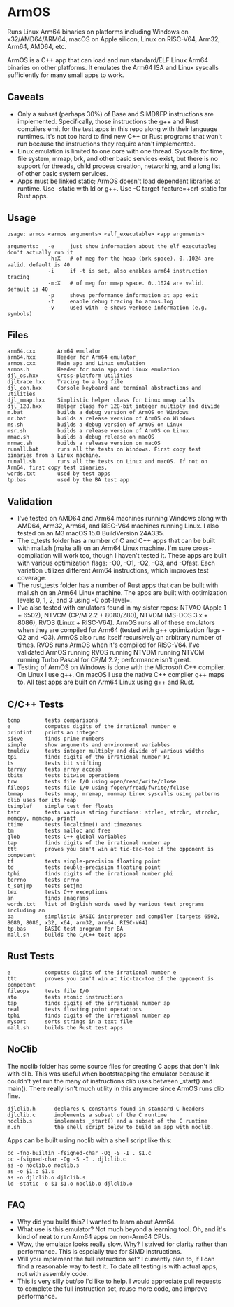 # ArmOS
Runs Linux Arm64 binaries on platforms including Windows on x32/AMD64/ARM64, macOS on Apple silicon, Linux on RISC-V64, Arm32, Arm64, AMD64, etc.

ArmOS is a C++ app that can load and run standard/ELF Linux Arm64 binaries on other platforms. It emulates the Arm64 ISA and Linux syscalls sufficiently for many small apps to work.

## Caveats
* Only a subset (perhaps 30%) of Base and SIMD&FP instructions are implemented. Specifically, those instructions the g++ and Rust compilers emit for the test apps in this repo along with their language runtimes. It's not too hard to find new C++ or Rust programs that won't run because the instructions they require aren't implemented.
* Linux emulation is limited to one core with one thread. Syscalls for time, file system, mmap, brk, and other basic services exist, but there is no support for threads, child process creation, networking, and a long list of other basic system services.
* Apps must be linked static; ArmOS doesn't load dependent libraries at runtime. Use -static with ld or g++. Use -C target-feature=+crt-static for Rust apps.

## Usage

    usage: armos <armos arguments> <elf_executable> <app arguments>

    arguments:   -e     just show information about the elf executable; don't actually run it   
                 -h:X   # of meg for the heap (brk space). 0..1024 are valid. default is 40                 
                 -i     if -t is set, also enables arm64 instruction tracing                 
                 -m:X   # of meg for mmap space. 0..1024 are valid. default is 40                 
                 -p     shows performance information at app exit                 
                 -t     enable debug tracing to armos.log                 
                 -v     used with -e shows verbose information (e.g. symbols)

## Files

    arm64.cxx       Arm64 emulator
    arm64.hxx       Header for Arm64 emulator
    armos.cxx       Main app and Linux emulation
    armos.h         Header for main app and Linux emulation
    djl_os.hxx      Cross-platform utilities
    djltrace.hxx    Tracing to a log file
    djl_con.hxx     Console keyboard and terminal abstractions and utilities
    djl_mmap.hxx    Simplistic helper class for Linux mmap calls
    djl_128.hxx     Helper class for 128-bit integer multiply and divide
    m.bat           builds a debug version of ArmOS on Windows
    mr.bat          builds a release version of ArmOS on Windows
    ms.sh           builds a debug version of ArmOS on Linux
    msr.sh          builds a release version of ArmOS on Linux
    mmac.sh         builds a debug release on macOS
    mrmac.sh        builds a release version on macOS
    runall.bat      runs all the tests on Windows. First copy test binaries from a Linux machine.
    runall.sh       runs all the tests on Linux and macOS. If not on Arm64, first copy test binaries.
    words.txt       used by test apps
    tp.bas          used by the BA test app

## Validation
* I've tested on AMD64 and Arm64 machines running Windows along with AMD64, Arm32, Arm64, and RISC-V64 machines running Linux. I also tested on an M3 macOS 15.0 BuildVersion 24A335.
* The c_tests folder has a number of C and C++ apps that can be built with mall.sh (make all) on an Arm64 Linux machine. I'm sure cross-compilation will work too, though I haven't tested it. These apps are built with various optimization flags: -O0, -O1, -O2, -O3, and -Ofast. Each variation utilizes different Arm64 instructions, which improves test coverage.
* The rust_tests folder has a number of Rust apps that can be built with mall.sh on an Arm64 Linux machine. The apps are built with optimization levels 0, 1, 2, and 3 using -C opt-level=.
* I've also tested with emulators found in my sister repos: NTVAO (Apple 1 + 6502), NTVCM (CP/M 2.2 + 8080/Z80), NTVDM (MS-DOS 3.x + 8086), RVOS (Linux + RISC-V64). ArmOS runs all of these emulators when they are compiled for Arm64 (tested with g++ optimization flags -O2 and -O3). ArmOS also runs itself recursively an arbitrary number of times. RVOS runs ArmOS when it's compiled for RISC-V64. I've validated ArmOS running RVOS running NTVDM running NTVCM running Turbo Pascal for CP/M 2.2; performance isn't great.
* Testing of ArmOS on Windows is done with the Microsoft C++ compiler. On Linux I use g++. On macOS I use the native C++ compiler g++ maps to. All test apps are built on Arm64 Linux using g++ and Rust.

## C/C++ Tests
    tcmp        tests comparisons
    e           computes digits of the irrational number e
    printint    prints an integer
    sieve       finds prime numbers
    simple      show arguments and environment variables
    tmuldiv     tests integer multiply and divide of various widths
    tpi         finds digits of the irrational number PI
    ts          tests bit shifting
    tarray      tests array access
    tbits       tests bitwise operations
    trw         tests file I/O using open/read/write/close
    fileops     tests file I/O using fopen/fread/fwrite/fclose
    tmmap       tests mmap, mremap, munmap Linux syscalls using patterns clib uses for its heap
    tsimplef    simple test for floats
    tstr        tests various string functions: strlen, strchr, strrchr, memcpy, memcmp, printf
    ttime       tests localtime() and timezones
    tm          tests malloc and free
    glob        tests C++ global variables
    tap         finds digits of the irrational number ap
    ttt         proves you can't win at tic-tac-toe if the opponent is competent
    tf          tests single-precision floating point
    td          tests double-precision floating point
    tphi        finds digits of the irrational number phi
    terrno      tests errno
    t_setjmp    tests setjmp
    tex         tests C++ exceptions
    an          finds anagrams
    words.txt   list of English words used by various test programs including an
    ba          simplistic BASIC interpreter and compiler (targets 6502, 8080, 8086, x32, x64, arm32, arm64, RISC-V64)
    tp.bas      BASIC test program for BA
    mall.sh     builds the C/C++ test apps
    
## Rust Tests
    e           computes digits of the irrational number e
    ttt         proves you can't win at tic-tac-toe if the opponent is competent
    fileops     tests file I/O
    ato         tests atomic instructions
    tap         finds digits of the irrational number ap
    real        tests floating point operations
    tphi        finds digits of the irrational number ap
    mysort      sorts strings in a text file
    mall.sh     builds the Rust test apps

## NoClib
The noclib folder has some source files for creating C apps that don't link with clib. This was useful when bootstrapping the emulator because it couldn't yet run the many of instructions clib uses between _start() and main(). There really isn't much utility in this anymore since ArmOS runs clib fine.

    djlclib.h      declares C constants found in standard C headers
    djlclib.c      implements a subset of the C runtime
    noclib.s       implements _start() and a subset of the C runtime
    m.sh           the shell script below to build an app with noclib.

Apps can be built using noclib with a shell script like this:
~~~~
cc -fno-builtin -fsigned-char -Og -S -I . $1.c
cc -fsigned-char -Og -S -I . djlclib.c
as -o noclib.o noclib.s
as -o $1.o $1.s
as -o djlclib.o djlclib.s
ld -static -o $1 $1.o noclib.o djlclib.o
~~~~
    
## FAQ
* Why did you build this? I wanted to learn about Arm64.
* What use is this emulator? Not much beyond a learning tool. Oh, and it's kind of neat to run Arm64 apps on non-Arm64 CPUs.
* Wow, the emulator looks really slow. Why? I strived for clarity rather than performance. This is espcially true for SIMD instructions.
* Will you implement the full instruction set? I currently plan to, if I can find a reasonable way to test it. To date all testing is with actual apps, not with assembly code.
* This is very silly but/so I'd like to help. I would appreciate pull requests to complete the full instruction set, reuse more code, and improve performance.
    
